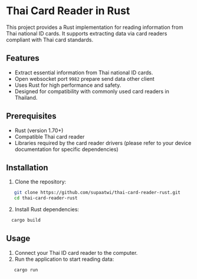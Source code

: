 # Thai Card Reader in Rust

This project provides a Rust implementation for reading information from Thai national ID cards. It supports extracting data via card readers compliant with Thai card standards.

## Features

- Extract essential information from Thai national ID cards.
- Open websocket port ```9982``` prepare send data other client
- Uses Rust for high performance and safety.
- Designed for compatibility with commonly used card readers in Thailand.

## Prerequisites

- Rust (version 1.70+)
- Compatible Thai card reader
- Libraries required by the card reader drivers (please refer to your device documentation for specific dependencies)

## Installation

1. Clone the repository:
```bash
   git clone https://github.com/supaatwi/thai-card-reader-rust.git
   cd thai-card-reader-rust
```
2. Install Rust dependencies:
```bash
  cargo build
```

## Usage
1. Connect your Thai ID card reader to the computer.
2. Run the application to start reading data:
```bash
   cargo run
```
